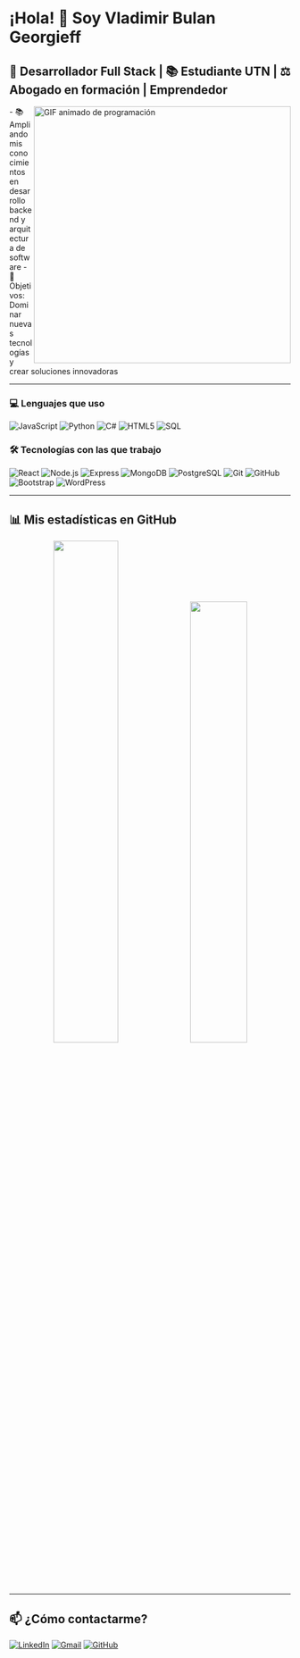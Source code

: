 # ¡Hola! 👋 Soy **Vladimir Bulan Georgieff**


## 🚀 Desarrollador Full Stack | 📚 Estudiante UTN | ⚖️ Abogado en formación | Emprendedor

<img align="right" alt="GIF animado de programación" width="460" src="https://camo.githubusercontent.com/a5ef8e36ecc4573a9ca9089a44af0f48b4774e21bf88087716644e51e9cdbeca/68747470733a2f2f6d656469612e67697068792e636f6d2f6d656469612f4168337a4848376876735342322f67697068792e676966" />
- 📚 Ampliando mis conocimientos en desarrollo backend y arquitectura de software
- 🎯 Objetivos: Dominar nuevas tecnologías y crear soluciones innovadoras

---

### 💻 Lenguajes que uso

![JavaScript](https://img.shields.io/badge/-JavaScript-000000?style=flat&logo=javascript)
![Python](https://img.shields.io/badge/-Python-000000?style=flat&logo=python)
![C#](https://img.shields.io/badge/-C%23-000000?style=flat&logo=c-sharp)
![HTML5](https://img.shields.io/badge/-HTML5-000000?style=flat&logo=html5)
![SQL](https://img.shields.io/badge/-SQL-000000?style=flat&logo=postgresql)

### 🛠 Tecnologías con las que trabajo

![React](https://img.shields.io/badge/-React-222222?style=flat&logo=react&logoColor=61DAFB)
![Node.js](https://img.shields.io/badge/-Node.js-222222?style=flat&logo=node.js&logoColor=339933)
![Express](https://img.shields.io/badge/-Express-222222?style=flat&logo=express&logoColor=FFFFFF)
![MongoDB](https://img.shields.io/badge/-MongoDB-222222?style=flat&logo=mongodb&logoColor=47A248)
![PostgreSQL](https://img.shields.io/badge/-PostgreSQL-222222?style=flat&logo=postgresql&logoColor=4169E1)
![Git](https://img.shields.io/badge/-Git-222222?style=flat&logo=git&logoColor=F05032)
![GitHub](https://img.shields.io/badge/-GitHub-222222?style=flat&logo=github&logoColor=181717)
![Bootstrap](https://img.shields.io/badge/-Bootstrap-222222?style=flat&logo=bootstrap&logoColor=563D7C)
![WordPress](https://img.shields.io/badge/-WordPress-222222?style=flat&logo=wordpress&logoColor=21759B)

---

## 📊 Mis estadísticas en GitHub

<p align="center">
  <img src="https://github-readme-stats.vercel.app/api?username=Vladimir-Bulan&show_icons=true&theme=dracula&hide_title=true&layout=compact" width="48%">
  <img src="https://github-readme-stats.vercel.app/api/top-langs/?username=Vladimir-Bulan&layout=compact&theme=dracula&hide_title=true" width="45%">
</p>

---

## 📫 ¿Cómo contactarme?

[![LinkedIn](https://img.shields.io/badge/-LinkedIn-0077B5?style=flat&logo=linkedin)](https://www.linkedin.com/in/vladimir-bulan-60083b21b/)
[![Gmail](https://img.shields.io/badge/-Gmail-D14836?style=flat&logo=gmail)](mailto:thebulan.dev@gmail.com)
[![GitHub](https://img.shields.io/badge/-GitHub-181717?style=flat&logo=github)](https://github.com/Vladimir-Bulan)
